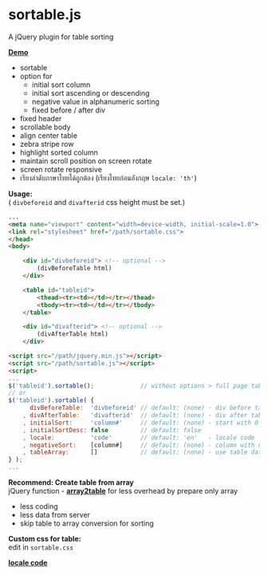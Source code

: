 # sortable.js
A jQuery plugin for table sorting
  
[**Demo**](https://rern.github.io/sortable/)    
- sortable
- option for 
	* initial sort column
	* initial sort ascending or descending
	* negative value in alphanumeric sorting
	* fixed before / after div
- fixed header
- scrollable body
- align center table
- zebra stripe row
- highlight sorted column
- maintain scroll position on screen rotate
- screen rotate responsive
- เรียงลำดับภาษาไทยได้ถูกต้อง (เรียงไทยก่อนอังกฤษ `locale: 'th'`)
  
**Usage:**  
( `divbeforeid` and `divafterid` css height must be set.)
```html
...
<meta name="viewport" content="width=device-width, initial-scale=1.0">
<link rel="stylesheet" href="/path/sortable.css">
</head>
<body>

    <div id="divbeforeid"> <!-- optional -->
        (divBeforeTable html)
    </div>

    <table id="tableid">
        <thead><tr><td></td></tr></thead>
        <tbody><tr><td></td></tr></tbody>
    </table>

    <div id="divafterid"> <!-- optional -->
        (divAfterTable html)
    </div>

<script src="/path/jquery.min.js"></script>
<script src="/path/sortable.js"></script>
<script>
...
$('tableid').sortable();             // without options > full page table
// or
$('tableid').sortable( {
      divBeforeTable:  'divbeforeid' // default: (none) - div before table, enclosed in single div
    , divAfterTable:   'divafterid'  // default: (none) - div after table, enclosed in single div
    , initialSort:     'column#'     // default: (none) - start with 0
    , initialSortDesc: false         // default: false
    , locale:          'code'        // default: 'en'   - locale code
    , negativeSort:    [column#]     // default: (none) - column with negative value
    , tableArray:      []            // default: (none) - use table data array directly
} );
...
```
**Recommend: Create table from array**  
jQuery function - [**array2table**](https://github.com/rern/js/blob/master/array2table.md) for less overhead by prepare only array
- less coding
- less data from server
- skip table to array conversion for sorting

**Custom css for table:**  
  edit in `sortable.css`    
  
[**locale code**](https://r12a.github.io/app-subtags/)
